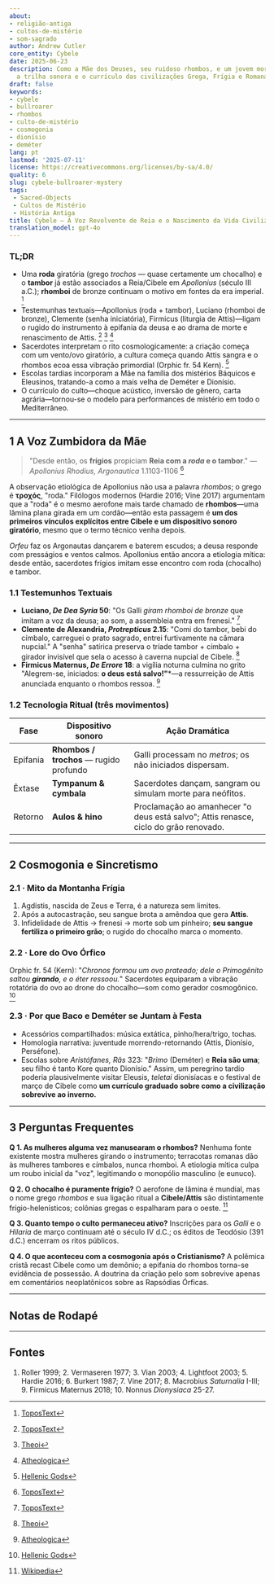 ```yaml
---
about:
- religião-antiga
- cultos-de-mistério
- som-sagrado
author: Andrew Cutler
core_entity: Cybele
date: 2025-06-23
description: Como a Mãe dos Deuses, seu ruidoso rhombos, e um jovem moribundo se tornaram
  a trilha sonora e o currículo das civilizações Grega, Frígia e Romana.
draft: false
keywords:
- cybele
- bullroarer
- rhombos
- culto-de-mistério
- cosmogonia
- dionísio
- deméter
lang: pt
lastmod: '2025-07-11'
license: https://creativecommons.org/licenses/by-sa/4.0/
quality: 6
slug: cybele-bullroarer-mystery
tags:
 - Sacred-Objects
 - Cultos de Mistério
 - História Antiga
title: Cybele — A Voz Revolvente de Reia e o Nascimento da Vida Civilizada
translation_model: gpt-4o
---
```


### TL;DR
* Uma **roda** giratória (grego _trochos_ — quase certamente um chocalho) e o **tambor** já estão associados a Reia/Cibele em *Apollonius* (século III a.C.); **rhomboi** de bronze continuam o motivo em fontes da era imperial. [^oai1] 
* Testemunhas textuais—Apollonius (roda + tambor), Luciano (rhomboi de bronze), Clemente (senha iniciatória), Firmicus (liturgia de Attis)—ligam o rugido do instrumento à epifania da deusa e ao drama de morte e renascimento de Attis. [^oai2] [^oai3] [^oai4] 
* Sacerdotes interpretam o rito cosmologicamente: a criação começa com um vento/ovo giratório, a cultura começa quando Attis sangra e o rhombos ecoa essa vibração primordial (Orphic fr. 54 Kern). [^oai5] 
* Escolas tardias incorporam a Mãe na família dos mistérios Báquicos e Eleusinos, tratando-a como a mais velha de Deméter e Dionísio. 
* O currículo do culto—choque acústico, inversão de gênero, carta agrária—tornou-se o modelo para performances de mistério em todo o Mediterrâneo.

---

## 1 A Voz Zumbidora da Mãe

> "Desde então, os **frígios** propiciam **Reia com a *roda* e o tambor**." — *Apollonius Rhodius, Argonautica* 1.1103-1106  [^oai1]

A observação etiológica de Apollonius não usa a palavra _rhombos_; o grego é **τροχός**, "roda." Filólogos modernos (Hardie 2016; Vine 2017) argumentam que a "roda" é o mesmo aerofone mais tarde chamado de **rhombos**—uma lâmina plana girada em um cordão—então esta passagem é **um dos primeiros vínculos explícitos entre Cibele e um dispositivo sonoro giratório**, mesmo que o termo técnico venha depois.

*Orfeu* faz os Argonautas dançarem e baterem escudos; a deusa responde com presságios e ventos calmos. Apollonius então ancora a etiologia mítica: desde então, sacerdotes frígios imitam esse encontro com roda (chocalho) e tambor.

### 1.1 Testemunhos Textuais

* **Luciano, *De Dea Syria* 50**: "Os Galli *giram rhomboi de bronze* que imitam a voz da deusa; ao som, a assembleia entra em frenesi."  [^oai2]  
* **Clemente de Alexandria, *Protrepticus* 2.15**: "Comi do tambor, bebi do címbalo, carreguei o prato sagrado, entrei furtivamente na câmara nupcial." A "senha" satírica preserva o tríade tambor + címbalo + girador invisível que sela o acesso à caverna nupcial de Cibele.  [^oai3]  
* **Firmicus Maternus, *De Errore* 18**: a vigília noturna culmina no grito "Alegrem-se, iniciados: **o deus está salvo!"***—a ressurreição de Attis anunciada enquanto o rhombos ressoa.  [^oai4]  

### 1.2 Tecnologia Ritual (três movimentos)

| Fase       | Dispositivo sonoro       | Ação Dramática |
|------------|--------------------------|----------------|
| Epifania | **Rhombos / trochos** — rugido profundo | Galli processam no *metros*; os não iniciados dispersam. |
| Êxtase | **Tympanum & cymbala** | Sacerdotes dançam, sangram ou simulam morte para neófitos. |
| Retorno | **Aulos & hino** | Proclamação ao amanhecer "o deus está salvo"; Attis renasce, ciclo do grão renovado. |

---

## 2 Cosmogonia e Sincretismo

### 2.1 · Mito da Montanha Frígia  
1. Agdistis, nascida de Zeus e Terra, é a natureza sem limites.  
2. Após a autocastração, seu sangue brota a amêndoa que gera **Attis**.  
3. Infidelidade de Attis → frenesi → morte sob um pinheiro; **seu sangue fertiliza o primeiro grão**; o rugido do chocalho marca o momento.

### 2.2 · Lore do Ovo Órfico  
Orphic fr. 54 (Kern): "*Chronos formou um ovo prateado; dele o Primogênito saltou **girando**, e o éter ressoou.*" Sacerdotes equiparam a vibração rotatória do ovo ao drone do chocalho—som como gerador cosmogônico.  [^oai5]

### 2.3 · Por que Baco e Deméter se Juntam à Festa 
* Acessórios compartilhados: música extática, pinho/hera/trigo, tochas. 
* Homologia narrativa: juventude morrendo-retornando (Attis, Dionísio, Perséfone). 
* Escolas sobre *Aristófanes, Rãs* 323: "*Brimo* (Deméter) e **Reia são uma**; seu filho é tanto Kore quanto Dionísio." Assim, um peregrino tardio poderia plausivelmente visitar Eleusis, *teletai* dionisíacas e o festival de março de Cibele como **um currículo graduado sobre como a civilização sobrevive ao inverno.**

---

## 3 Perguntas Frequentes

**Q 1. As mulheres alguma vez manusearam o rhombos?** 
Nenhuma fonte existente mostra mulheres girando o instrumento; terracotas romanas dão às mulheres tambores e címbalos, nunca rhomboi. A etiologia mítica culpa um roubo inicial da "voz", legitimando o monopólio masculino (e eunuco).

**Q 2. O chocalho é puramente frígio?** 
O aerofone de lâmina é mundial, mas o nome grego _rhombos_ e sua ligação ritual a **Cibele/Attis** são distintamente frígio-helenísticos; colônias gregas o espalharam para o oeste. [^oai6]

**Q 3. Quanto tempo o culto permaneceu ativo?** 
Inscrições para os *Galli* e o *Hilaria* de março continuam até o século IV d.C.; os éditos de Teodósio (391 d.C.) encerram os ritos públicos.

**Q 4. O que aconteceu com a cosmogonia após o Cristianismo?** 
A polêmica cristã recast Cibele como um demônio; a epifania do rhombos torna-se evidência de possessão. A doutrina da criação pelo som sobrevive apenas em comentários neoplatônicos sobre as Rapsódias Órficas.

---

## Notas de Rodapé 

[^oai1]: [ToposText](https://topostext.org/work/126)
[^oai2]: [ToposText](https://topostext.org/work/340)
[^oai3]: [Theoi](https://www.theoi.com/Text/ClementExhortation1.html)
[^oai4]: [Atheologica](https://atheologica.wordpress.com/2011/11/13/the-mystery-cults-christianity/)
[^oai5]: [Hellenic Gods](https://www.hellenicgods.org/orphic-rhapsodies------24)
[^oai6]: [Wikipedia](https://en.wikipedia.org/wiki/Bullroarer)
[^1]: *Apollonius Rhodius, Argonautica* 1.1103-1106, ed. Vian 2003. NB: Grego **τροχός** "roda," não "rhombos." [^oai1] 
[^2]: Luciano, *De Dea Syria* 50-51, texto grego em Lightfoot 2003. [^oai2] 
[^3]: Clemente de Alexandria, *Protrepticus* 2.15-17, trad. Butterworth 1919. [^oai3] 
[^4]: Orphic fr. 54 Kern, texto + discussão em Hardie 2016. [^oai5] 
[^5]: Escolas sobre *Aristófanes, Rãs* 323; cf. Diodoro 3.62-63.

---

## Fontes 
1. Roller 1999; 2. Vermaseren 1977; 3. Vian 2003; 4. Lightfoot 2003; 5. Hardie 2016; 6. Burkert 1987; 7. Vine 2017; 8. Macrobius *Saturnalia* I-III; 9. Firmicus Maternus 2018; 10. Nonnus *Dionysiaca* 25-27.
